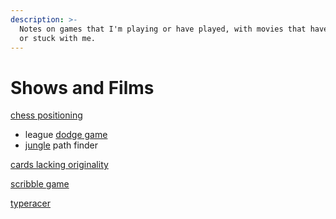 ```yaml
---
description: >-
  Notes on games that I'm playing or have played, with movies that have inspired
  or stuck with me.
---
```


# Shows and Films



[chess positioning ](https://lichess.org/practice)



* league [dodge game](https://loldodgegame.com/choose_game.html)
* [jungle](https://www.jung.gg/) path finder 

[cards lacking originality](https://cardslackingoriginality.com/)

[scribble game](https://skribbl.io/) 

[typeracer](https://play.typeracer.com/)





